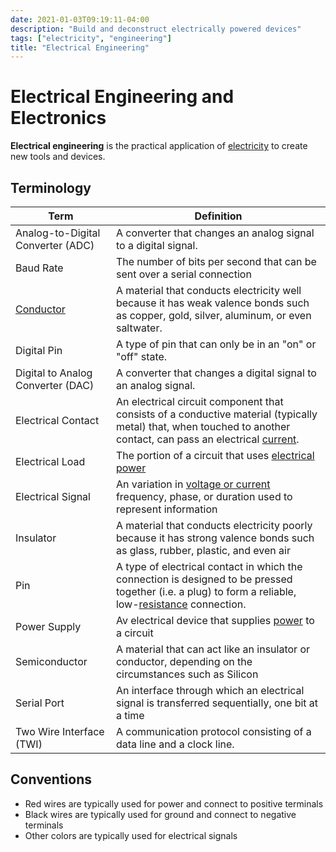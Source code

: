 ```yaml
---
date: 2021-01-03T09:19:11-04:00
description: "Build and deconstruct electrically powered devices"
tags: ["electricity", "engineering"]
title: "Electrical Engineering"
---
```


<!-- TODO: Tag "engineering" -->

# Electrical Engineering and Electronics

**Electrical engineering** is the practical application of [electricity](electricity.md) to create new tools and devices.

## Terminology

| Term                              | Definition                                                                                                                                                                        |
| --------------------------------- | --------------------------------------------------------------------------------------------------------------------------------------------------------------------------------- |
| Analog-to-Digital Converter (ADC) | A converter that changes an analog signal to a digital signal.                                                                                                                    |
| Baud Rate                         | The number of bits per second that can be sent over a serial connection                                                                                                           |
| [Conductor](conductance.md)       | A material that conducts electricity well because it has weak valence bonds such as copper, gold, silver, aluminum, or even saltwater.                                            |
| Digital Pin                       | A type of pin that can only be in an "on" or "off" state.                                                                                                                         |
| Digital to Analog Converter (DAC) | A converter that changes a digital signal to an analog signal.                                                                                                                    |
| Electrical Contact                | An electrical circuit component that consists of a conductive material (typically metal) that, when touched to another contact, can pass an electrical [current](electricity.md). |
| Electrical Load                   | The portion of a circuit that uses [electrical power](watts-law.md)                                                                                                               |
| Electrical Signal                 | An variation in [voltage or current](ohms-law.md) frequency, phase, or duration used to represent information                                                                  |
| Insulator                         | A material that conducts electricity poorly because it has strong valence bonds such as glass, rubber, plastic, and even air                                                      |
| Pin                               | A type of electrical contact in which the connection is designed to be pressed together (i.e. a plug) to form a reliable, low-[resistance](resistance.md) connection.             |
| Power Supply                      | Av electrical device that supplies [power](watts-law.md) to a circuit                                                                                                             |
| Semiconductor                     | A material that can act like an insulator or conductor, depending on the circumstances such as Silicon                                                                            |
| Serial Port                       | An interface through which an electrical signal is transferred sequentially, one bit at a time                                                                                    |
| Two Wire Interface (TWI)          | A communication protocol consisting of a data line and a clock line.                                                                                                              |

## Conventions

- Red wires are typically used for power and connect to positive terminals
- Black wires are typically used for ground and connect to negative terminals
- Other colors are typically used for electrical signals
